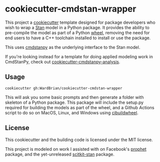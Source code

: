 # cookiecutter-cmdstan-wrapper

This project a [cookiecutter](https://cookiecutter.readthedocs.io/en/stable/index.html)
template  designed for package developers who wish to wrap a [Stan](mc-stan.org)
model in a Python package.
It provides the ability to pre-compile the model as part
of a Python [wheel](https://pypi.org/project/wheel/), removing the need for end users
to have a C++ toolchain installed to install or use the package.

This uses [cmdstanpy](https://github.com/stan-dev/cmdstanpy) as the underlying interface to the Stan model.

If you're looking instead for a template for doing applied modeling work in CmdStanPy,
check out [cookiecutter-cmdstanpy-analysis](https://github.com/teddygroves/cookiecutter-cmdstanpy-analysis).

## Usage

```
cookiecutter gh:WardBrian/cookiecutter-cmdstan-wrapper
```

This will ask you some basic prompts and then generate a folder with skeleton of a Python package.
This package will include the setup.py required for building the models as part of the wheel, and
a Github Actions script to do so on MacOS, Linux, and Windows using
[cibuildwheel](https://cibuildwheel.readthedocs.io/en/stable/).


## License
This cookiecutter and the building code is licensed under the MIT license.

This project is modeled on work I assisted with on Facebook's
[prophet](https://github.com/facebook/prophet/) package, and the yet-unreleased
[scitkit-stan](https://github.com/WardBrian/scikit-stan) package.
